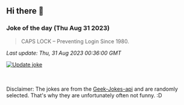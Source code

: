 ## Hi there 👋

### Joke of the day (Thu Aug 31 2023)
<!-- joke -->
>CAPS LOCK – Preventing Login Since 1980.
<!-- /joke -->

*Last update: Thu, 31 Aug 2023 00:36:00 GMT*

[![Update joke](https://github.com/nclskfm/nclskfm/actions/workflows/joke.yml/badge.svg)](https://github.com/nclskfm/nclskfm/actions/workflows/joke.yml)

<br><br>
Disclaimer: The jokes are from the [Geek-Jokes-api](https://github.com/sameerkumar18/geek-joke-api) and are randomly selected. That's why they are unfortunately often not funny. :D
